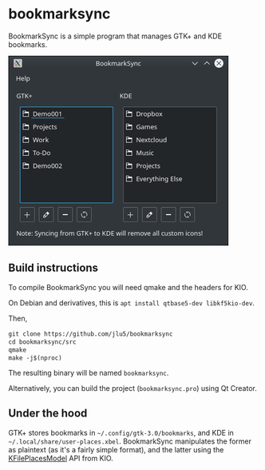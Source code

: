 # bookmarksync

BookmarkSync is a simple program that manages GTK+ and KDE bookmarks.

![Demo screenshot](bookmarksync.png "BookmarkSync main window")

## Build instructions

To compile BookmarkSync you will need qmake and the headers for KIO.

On Debian and derivatives, this is `apt install qtbase5-dev libkf5kio-dev`.

Then,

```shell
git clone https://github.com/jlu5/bookmarksync
cd bookmarksync/src
qmake
make -j$(nproc)
```

The resulting binary will be named `bookmarksync`.


Alternatively, you can build the project (`bookmarksync.pro`) using Qt Creator.


## Under the hood

GTK+ stores bookmarks in `~/.config/gtk-3.0/bookmarks`, and KDE in `~/.local/share/user-places.xbel`. BookmarkSync manipulates the former as plaintext (as it's a fairly simple format), and the latter using the [KFilePlacesModel](https://api.kde.org/frameworks/kio/html/classKFilePlacesModel.html) API from KIO.
